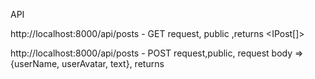 API

http://localhost:8000/api/posts - GET request, public ,returns <IPost[]>

http://localhost:8000/api/posts - POST request,public,
request body => {userName, userAvatar, text},
returns <IPost>
